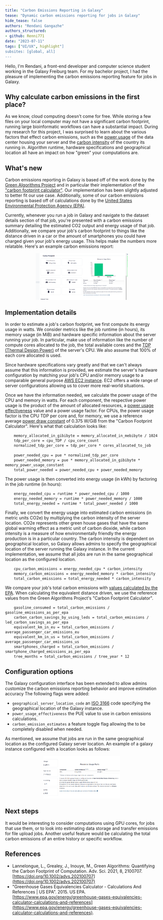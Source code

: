 ```yaml
---
title: "Carbon Emissions Reporting in Galaxy"
tease: "Dynamic carbon emissions reporting for jobs in Galaxy"
hide_tease: false
authors: "Rendani Gangazhe"
authors_structured:
- github: Renni771
date: "2023-07-11"
tags: ["UI/UX", highlight"]
subsites: [global, all]
---
```


Hello, I'm Rendani, a front-end developer and computer science student working in the Galaxy Freiburg team. For my bachelor project, I had the pleasure of
implementing the carbon emissions reporting feature for jobs in Galaxy.

## Why calculate carbon emissions in the first place?

As we know, cloud computing doesn't come for free. While storing a few files on your local computer may not have a significant carbon footprint,
running large bioinformatic workflows can have a substantial impact. During my research for this project, I was surprised to learn about the various
factors that effect carbon emissions, such as the [power usage](https://en.wikipedia.org/wiki/Power_usage_effectiveness)
of the data center housing your server and the [carbon intensity](https://en.wikipedia.org/wiki/Emission_intensity) of the country its running in.
Algorithm runtime, hardware specifications and geographical location all have an impact on how "green" your computations are.

## What's new

Carbon emissions reporting in Galaxy is based off of the work done by the [Green Algorithms Project](https://www.green-algorithms.org/)
and in particular their implementation of the ["carbon footprint calculator"](http://calculator.green-algorithms.org/). Our implementation has
been slightly adjusted to better fit our use case. Additionally, some of our carbon emissions reporting is based off of calculations done by the
[United States Environmental Protection Agency (EPA)](https://www.epa.gov/energy/greenhouse-gases-equivalencies-calculator-calculations-and-references).

Currently, whenever you run a job in Galaxy and navigate to the dataset details section of that job, you're presented with a carbon emissions summary
detailing the estimated CO2 output and energy usage of that job. Additionally, we compare your job's carbon footprint to things like the distance driven in a car
or the amount of smartphones you could have charged given your job's energy usage. This helps make the numbers more relatable. Here's an example carbon emissions report:

<div style="display: flex; justify-content: center; align-items: center;">
    <img src="./ui.png" alt="An image of carbon emissions reporting UI" width="60%" />
</div>

## Implementation details

In order to estimate a job's carbon footprint, we first compute its energy usage in watts. We consider metrics like the job runtime (in hours),
its memory usage (in MiB) and hardware specific information about the server running your job. In particular, make use of information like the
number of compute cores allocated to the job, the total available cores and the [TDP (Thermal Design Power)](https://www.tomshardware.com/reviews/tdp-thermal-design-power-definition,5764.html)
of the server's CPU. We also assume that 100% of each core allocated is used.

Since hardware specifications vary greatly and that we can't always assume that this information is provided, we estimate the server's hardware configuration
by matching your job's CPU and/or memory usage to a comparable general purpose [AWS EC2 instance](https://aws.amazon.com/ec2/instance-types/).
EC2 offers a wide range of server configurations allowing us to cover more real-world situations.

Once we have the information needed, we calculate the power usage of the CPU and memory in watts. For each component, the respective power usage is
the product of the amount of allocated resources, a [power usage effectiveness](https://en.wikipedia.org/wiki/Power_usage_effectiveness) value and a power usage factor.
For CPUs, the power usage factor is the CPU TDP per core and, for memory, we use a reference average [power draw constant](http://dl.acm.org/citation.cfm?doid=3076113.3076117)
of 0.375 W/GiB from the "Carbon Footprint Calculator". Here's what that calculation looks like:

```
    memory_allocated_in_gibibyte = memory_allocated_in_mebibyte / 1024
    tdp_per_core = cpu_TDP / cpu_core_count
    normalized_tdp_per_core = tdp_per_core * cores_allocated_to_job

    power_needed_cpu = pue * normalized_tdp_per_core
    power_needed_memory = pue * memory_allocated_in_gibibyte * memory_power_usage_constant
    total_power_needed = power_needed_cpu + power_needed_memory
```

The power usage is then converted into energy usage (in kWh) by factoring in the job runtime (in hours):

```
    energy_needed_cpu = runtime * power_needed_cpu / 1000
    energy_needed_memory = runtime * power_needed_memory / 1000
    total_energy_needed = runtime * total_power_needed / 1000
```

Finally, we convert the energy usage into estimated carbon emissions (in metric units CO2e) by multiplying the carbon intensity of the server location.
CO2e represents other green house gases that have the same global warming effect as a metric unit of carbon dioxide, while carbon intensity is
a measure of how environmentally friendly the energy production is in a particular country. The carbon intensity is dependent on geographical location,
so Galaxy allows admins to specify the geographical location of the server running the Galaxy instance. In the current implementation, we assume
that all jobs are run in the same geographical location as the configured location.

```
    cpu_carbon_emissions = energy_needed_cpu * carbon_intensity
    memory_carbon_emissions = energy_needed_memory * carbon_intensity
    total_carbon_emissions = total_energy_needed * carbon_intensity
```

We compare your job's total carbon emissions with [values calculated by the EPA](https://www.epa.gov/energy/greenhouse-gases-equivalencies-calculator-calculations-and-references).
When calculating the equivalent distance driven, we use the reference values from the Green Algorithms Project's "Carbon Footprint Calculator".

```
    gasoline_consumed = total_carbon_emissions / gasoline_emissions_as_per_epa
    carbon_carbon_savings_by_using_leds = total_carbon_emissions / led_carbon_savings_as_per_epa
    equivalent_km_in_eu = total_carbon_emissions / average_passenger_car_emissions_eu
    equivalent_km_in_us = total_carbon_emissions / average_passenger_car_emissions_us
    smartphones_charged = total_carbon_emissions / smartphone_charged_emissions_as_per_epa
    tree_months = total_carbon_emissions / tree_year * 12
```

## Configuration options

The Galaxy configuration interface has been extended to allow admins customize the carbon emissions reporting behavior and improve estimation accuracy
The following flags were added:

-   `geographical_server_location_code` an [ISO 3166](https://en.wikipedia.org/wiki/ISO_3166) code specifying the geographical location of the Galaxy instance.
-   `power_usage_effectiveness` the PUE value to use in carbon emissions calculations.
-   `carbon_emission_estimates` a feature toggle flag allowing the to be completely disabled when needed.

As mentioned, we assume that jobs are run in the same geographical location as the configured Galaxy server location. An example of a galaxy instance
configured with a location looks as follows:

<div style="display: flex; justify-content: center; align-items: center;">
    <img src="./set-location.png" alt="" width="50%"/>
</div>

## Next steps

It would be interesting to consider computations using GPU cores, for jobs that use them, or to look into estimating data storage and transfer emissions for
file upload jobs. Another useful feature would be calculating the total carbon emissions of an entire history or specific workflow.

## References

-   Lannelongue, L., Grealey, J., Inouye, M., Green Algorithms: Quantifying the Carbon Footprint of Computation. Adv. Sci. 2021, 8, 2100707. [https://doi.org/10.1002/advs.202100707](https://doi.org/10.1002/advs.202100707)
-   "Greenhouse Gases Equivalencies Calculator - Calculations And References | US EPA". 2015. US EPA. [https://www.epa.gov/energy/greenhouse-gases-equivalencies-calculator-calculations-and-references](https://www.epa.gov/energy/greenhouse-gases-equivalencies-calculator-calculations-and-references).
